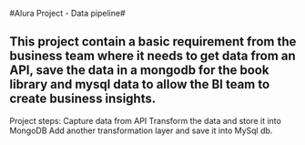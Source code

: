 #Alura Project - Data pipeline#

<H2>This project contain a basic requirement from the business team where it needs to get data from an API, save the data in a mongodb for the book library and mysql data to allow the BI team to create business insights.</H2>

Project steps:
  Capture data from API
  Transform the data and store it into MongoDB
  Add another transformation layer and save it into MySql db.
